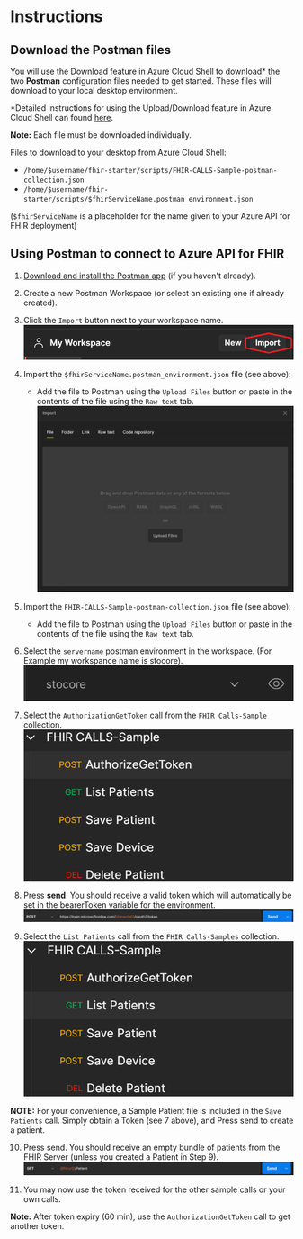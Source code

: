 # Instructions 

## Download the Postman files 
You will use the Download feature in Azure Cloud Shell to download* the two **Postman** configuration files needed to get started. These files will download to your local desktop environment.

\*Detailed instructions for using the Upload/Download feature in Azure Cloud Shell can found [here](https://docs.microsoft.com/en-us/azure/cloud-shell/using-the-shell-window#upload-and-download-files).


__Note:__ Each file must be downloaded individually. 

Files to download to your desktop from Azure Cloud Shell:
 - ```/home/$username/fhir-starter/scripts/FHIR-CALLS-Sample-postman-collection.json```
 - ```/home/$username/fhir-starter/scripts/$fhirServiceName.postman_environment.json``` 

(```$fhirServiceName``` is a placeholder for the name given to your Azure API for FHIR deployment)



## Using Postman to connect to Azure API for FHIR

1. [Download and install the Postman app](https://www.postman.com/downloads/) (if you haven't already).

2. Create a new Postman Workspace (or select an existing one if already created).

3. Click the ```Import``` button next to your workspace name. ![Import Postman](./images/postman1.png)

4. Import the ```$fhirServiceName.postman_environment.json``` file (see above):
    + Add the file to Postman using the ```Upload Files``` button or paste in the contents of the file using the ```Raw text``` tab.
    ![Import Postman](./images/postman2.png)

5. Import the ```FHIR-CALLS-Sample-postman-collection.json``` file (see above):
    + Add the file to Postman using the ```Upload Files``` button or paste in the contents of the file using the ```Raw text``` tab.

6. Select the ```servername``` postman environment in the workspace. (For Example my workspance name is stocore).
   ![Import Postman](./images/postman3.png)

7. Select the ```AuthorizationGetToken``` call from the ```FHIR Calls-Sample``` collection.
   ![Import Postman](./images/postman4.png)

8. Press __send__. You should receive a valid token which will automatically be set in the bearerToken variable for the environment.
   ![Import Postman](./images/postman5.png)

9. Select the ```List Patients``` call from the ```FHIR Calls-Samples``` collection.
   ![Import Postman](./images/postman6.png)

__NOTE:__ For your convenience, a Sample Patient file is included in the ```Save Patients``` call.  Simply obtain a Token (see 7 above), and Press send to create a patient. 

10. Press send. You should receive an empty bundle of patients from the FHIR Server (unless you created a Patient in Step 9).
   ![Import Postman](./images/postman7.png)

11. You may now use the token received for the other sample calls or your own calls.  

__Note:__ After token expiry (60 min), use the ```AuthorizationGetToken``` call to get another token.


